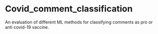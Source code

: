 # Covid_comment_classification
An evaluation of different ML methods for classifying comments as pro or anti covid-19 vaccine. 
